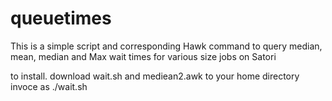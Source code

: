 # queuetimes
 This is a simple script and corresponding Hawk command to query median, mean, median and Max wait times for various size jobs on Satori

to install. download wait.sh and mediean2.awk to your home directory 
invoce as ./wait.sh
